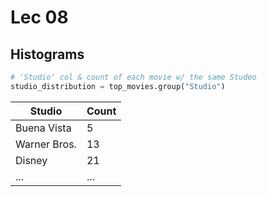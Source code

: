 # Lec 08

## Histograms

```py
# 'Studio' col & count of each movie w/ the same Studeo
studio_distribution = top_movies.group("Studio")
```

| Studio       | Count |
| ------------ | ----- |
| Buena Vista  | 5     |
| Warner Bros. | 13    |
| Disney       | 21    |
| ...          | ...   |
